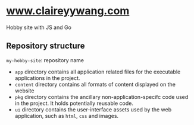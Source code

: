 # www.claireyywang.com
Hobby site with JS and Go 

## Repository structure

`my-hobby-site`: repository name

* `app` directory contains all application related files for the executable applications in the project.
* `content` directory contains all formats of content displayed on the website
* `pkg` directory contains the ancillary non-application-specifc code used in the project. It holds
potentially reusable code.
* `ui` directory contains the user-interface assets used by the web application, such as `html`, `css` and images.

